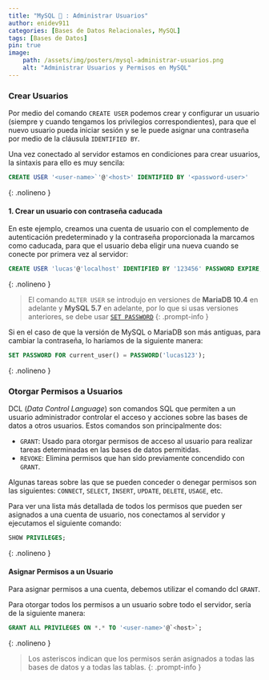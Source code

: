 ```yaml
---
title: "MySQL 🐬 : Administrar Usuarios"
author: enidev911
categories: [Bases de Datos Relacionales, MySQL]
tags: [Bases de Datos]
pin: true
image:
    path: /assets/img/posters/mysql-administrar-usuarios.png
    alt: "Administrar Usuarios y Permisos en MySQL"
---
```



### Crear Usuarios

Por medio del comando `CREATE USER` podemos crear y configurar un usuario (siempre y cuando tengamos los privilegios correspondientes), para que el nuevo usuario pueda iniciar sesión y se le puede asignar una contraseña por medio de la cláusula `IDENTIFIED BY`.

Una vez conectado al servidor estamos en condiciones para crear usuarios, la sintaxis para ello es muy sencila:

```sql
CREATE USER '<user-name>`'@'<host>' IDENTIFIED BY '<password-user>'
```
{: .nolineno }

#### 1. Crear un usuario con contraseña caducada

En este ejemplo, creamos una cuenta de usuario con el complemento de autenticación predeterminado y la contraseña proporcionada la marcamos como caducada, para que el usuario deba eligir una nueva cuando se conecte por primera vez al servidor:

```sql
CREATE USER 'lucas'@'localhost' IDENTIFIED BY '123456' PASSWORD EXPIRE;
```
{: .nolineno }

> El comando `ALTER USER` se introdujo en versiones de **MariaDB 10.4** en adelante y **MySQL 5.7** en adelante, por lo que si usas versiones anteriores, se debe usar [`SET PASSWORD`](https://dev.mysql.com/doc/refman/8.4/en/set-password.html)
{: .prompt-info }

Si en el caso de que la versión de MySQL o MariaDB son más antiguas, para cambiar la contraseña, lo haríamos de la siguiente manera:

```sql
SET PASSWORD FOR current_user() = PASSWORD('lucas123');
```
{: .nolineno }

### Otorgar Permisos a Usuarios


DCL (*Data Control Language*) son comandos SQL que permiten a un usuario administrador controlar el acceso y acciones sobre las bases de datos a otros usuarios. Estos comandos son principalmente dos:

- `GRANT`: Usado para otorgar permisos de acceso al usuario para realizar tareas determinadas en las bases de datos permitidas.
- `REVOKE`: Elimina permisos que han sido previamente concendido con `GRANT`.

Algunas tareas sobre las que se pueden conceder o denegar permisos son las siguientes: `CONNECT`, `SELECT`, `INSERT`, `UPDATE`, `DELETE`, `USAGE`, etc.

Para ver una lista más detallada de todos los permisos que pueden ser asignados a una cuenta de usuario, nos conectamos al servidor y ejecutamos el siguiente comando:

```sql
SHOW PRIVILEGES;
```
{: .nolineno }


#### Asignar Permisos a un Usuario

Para asignar permisos a una cuenta, debemos utilizar el comando dcl `GRANT`.

Para otorgar todos los permisos a un usuario sobre todo el servidor, sería de la siguiente manera:

```sql
GRANT ALL PRIVILEGES ON *.* TO '<user-name>'@`<host>`;
```
{: .nolineno }

> Los asteriscos indican que los permisos serán asignados a todas las bases de datos y a todas las tablas.
{: .prompt-info }
